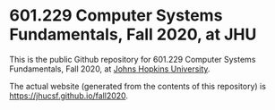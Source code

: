 # 601.229 Computer Systems Fundamentals, Fall 2020, at JHU

This is the public Github repository for 601.229 Computer Systems Fundamentals,
Fall 2020, at [Johns Hopkins University](https://www.jhu.edu).

The actual website (generated from the contents of this repository) is
<https://jhucsf.github.io/fall2020>.
